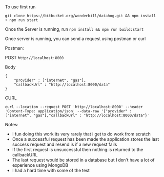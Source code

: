 ###

To use first run

`git clone https://bitbucket.org/wonderbill/datahog.git && npm install + npm run start`

Once the Server is running, run `npm install && npm run build:start`

Once server is running, you can send a request using postman or curl

Postman:

POST `http://localhost:8000` 

Body 
```
{
    "provider" : ["internet", "gas"],
    "callbackUrl" : "http://localhost:8000/data"
}
```

CURL

`curl --location --request POST 'http://localhost:8000' --header 'Content-Type: application/json' --data-raw '{"provider" : ["internet", "gas"],"callbackUrl" : "http://localhost:8000/data"}'`


Notes:

- I fun doing this work its very rarely that i get to do work from scratch
- Once a successful request has been made the application stores the last success request and resend is if a new request fails
- If the first request is unsuccessful then nothing is returned to the callbackURL
- The last request would be stored in a database but I don't have a lot of experience using MongoDB 
- I had a hard time with some of the test
